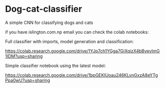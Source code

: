 # Dog-cat-classifier
A simple CNN for classifying dogs and cats


if you have islington.com.np email you can check the colab notebooks:

Full classifier with imports, model generation and classification:

https://colab.research.google.com/drive/1YJp7ch1YGga7GiXqizX4bBvevImG1IDM?usp=sharing

Simple classifier notebook using the latest model:

https://colab.research.google.com/drive/1bpGEKIUoau246KLvnGxzA8eYTgPpa0wU?usp=sharing
